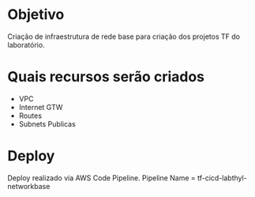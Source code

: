# Objetivo
Criação de infraestrutura de rede base para criação dos projetos TF do laboratório.

# Quais recursos serão criados
- VPC
- Internet GTW
- Routes
- Subnets Publicas

# Deploy
Deploy realizado via AWS Code Pipeline. Pipeline Name = tf-cicd-labthyl-networkbase
